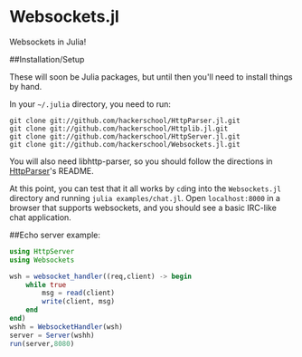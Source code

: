 Websockets.jl
=============

Websockets in Julia!

##Installation/Setup

These will soon be Julia packages, but until then you'll need to install things by hand.

In your `~/.julia` directory, you need to run:

~~~~
git clone git://github.com/hackerschool/HttpParser.jl.git
git clone git://github.com/hackerschool/Httplib.jl.git
git clone git://github.com/hackerschool/HttpServer.jl.git
git clone git://github.com/hackerschool/Websockets.jl.git
~~~~

You will also need libhttp-parser,
so you should follow the directions in
[HttpParser](https://github.com/hackerschool/HttpParser.jl)'s README.

At this point, you can test that it all works
by `cd`ing into the `Websockets.jl` directory and
running `julia examples/chat.jl`.
Open `localhost:8000` in a browser that supports websockets,
and you should see a basic IRC-like chat application.

##Echo server example:

```.jl
using HttpServer
using Websockets

wsh = websocket_handler((req,client) -> begin
    while true
        msg = read(client)
        write(client, msg)
    end
end)
wshh = WebsocketHandler(wsh)
server = Server(wshh)
run(server,8080)
```

